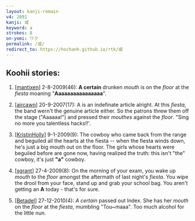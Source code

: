 ```yaml
---
layout: kanji-remain
v4: 2091
kanji: 或
keyword: a
strokes: 8
on-yomi: ワク
permalink: /或/
redirect_to: https://hochanh.github.io/rtk/或
---
```


## Koohii stories: 

1) [<a href="http://kanji.koohii.com/profile/mantixen">mantixen</a>] 2-8-2009(46): <strong>A certain</strong> drunken <em>mouth</em> is on the <em>floor</em> at the <em>fiesta</em> moaning &quot;<strong>Aaaaaaaaaaaaaaaa</strong>&quot;.

2) [<a href="http://kanji.koohii.com/profile/aircawn">aircawn</a>] 20-9-2007(17): A is an indefinate article alright. At this <em>fiesta</em>, the band wern&#039;t the genuine article either. So the patrons threw them off the stage (&quot;Aaaaaa!&quot;) and pressed their <em>mouthes</em> against the <em>floor</em>. &quot;Sing no more you talentless hacks!!&#039;.

3) [<a href="http://kanji.koohii.com/profile/KristinHolly">KristinHolly</a>] 9-1-2009(9): The cowboy who came back from the range and beguiled all the hearts at the fiesta -- when the fiesta winds down, he&#039;s just a big mouth out on the floor. The girls whose hearts were beguiled before are gone now, having realized the truth: this isn&#039;t &quot;the&quot; cowboy, it&#039;s just <strong>&quot;a&quot;</strong> cowboy.

4) [<a href="http://kanji.koohii.com/profile/sgrant">sgrant</a>] 27-4-2009(8): On the morning of your exam, you wake up <em>mouth</em> to the <em>floor</em> amongst the aftermath of last night&#039;s <em>fiesta</em>. You wipe the drool from your face, stand up and grab your school bag. You aren&#039;t getting an <strong>A</strong> today - that&#039;s for sure.

5) [<a href="http://kanji.koohii.com/profile/Betadel">Betadel</a>] 27-12-2010(4): <em>A certain</em> passed out Index. She has her <em>mouth</em> on the <em>floor</em> at the <em>fiesta</em>, mumbling &quot;Tou~maaa&quot;. Too much alcohol for the little nun.

